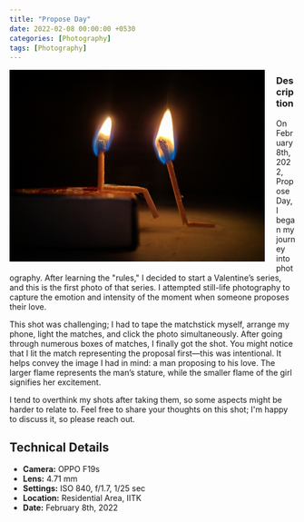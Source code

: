 ```yaml
---
title: "Propose Day"
date: 2022-02-08 00:00:00 +0530
categories: [Photography]
tags: [Photography]
---
```


<div style="float: left; margin-right: 20px;">
    <img src="assets/images/Valentine's Day_Praneat Data.jpg" alt="Photo Description" width="450"/>
</div>

### Description

On February 8th, 2022, Propose Day, I began my journey into photography. After learning the "rules," I decided to start a Valentine’s series, and this is the first photo of that series. I attempted still-life photography to capture the emotion and intensity of the moment when someone proposes their love.

This shot was challenging; I had to tape the matchstick myself, arrange my phone, light the matches, and click the photo simultaneously. After going through numerous boxes of matches, I finally got the shot. You might notice that I lit the match representing the proposal first—this was intentional. It helps convey the image I had in mind: a man proposing to his love. The larger flame represents the man’s stature, while the smaller flame of the girl signifies her excitement.

I tend to overthink my shots after taking them, so some aspects might be harder to relate to. Feel free to share your thoughts on this shot; I'm happy to discuss it, so please reach out.

## Technical Details

- **Camera:** OPPO F19s
- **Lens:** 4.71 mm
- **Settings:** ISO 840, f/1.7, 1/25 sec
- **Location:** Residential Area, IITK
- **Date:** February 8th, 2022
